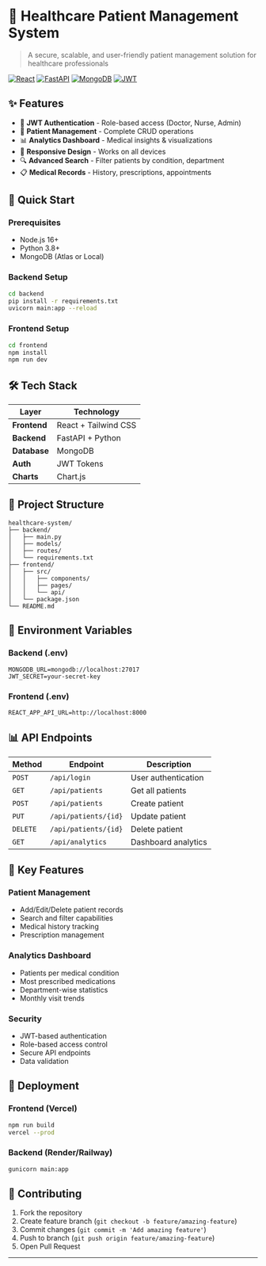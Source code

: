 # 🏥 Healthcare Patient Management System

> A secure, scalable, and user-friendly patient management solution for healthcare professionals

[![React](https://img.shields.io/badge/React-18.0+-61DAFB?style=flat&logo=react)](https://reactjs.org/)
[![FastAPI](https://img.shields.io/badge/FastAPI-0.100+-009688?style=flat&logo=fastapi)](https://fastapi.tiangolo.com/)
[![MongoDB](https://img.shields.io/badge/MongoDB-6.0+-47A248?style=flat&logo=mongodb)](https://www.mongodb.com/)
[![JWT](https://img.shields.io/badge/JWT-Auth-000000?style=flat&logo=jsonwebtokens)](https://jwt.io/)

## ✨ Features

- 🔐 **JWT Authentication** - Role-based access (Doctor, Nurse, Admin)
- 👥 **Patient Management** - Complete CRUD operations
- 📊 **Analytics Dashboard** - Medical insights & visualizations
- 📱 **Responsive Design** - Works on all devices
- 🔍 **Advanced Search** - Filter patients by condition, department
- 📋 **Medical Records** - History, prescriptions, appointments

## 🚀 Quick Start

### Prerequisites
- Node.js 16+
- Python 3.8+
- MongoDB (Atlas or Local)

### Backend Setup
```bash
cd backend
pip install -r requirements.txt
uvicorn main:app --reload
```

### Frontend Setup
```bash
cd frontend
npm install
npm run dev
```

## 🛠️ Tech Stack

| Layer | Technology |
|-------|------------|
| **Frontend** | React + Tailwind CSS |
| **Backend** | FastAPI + Python |
| **Database** | MongoDB |
| **Auth** | JWT Tokens |
| **Charts** | Chart.js |

## 📁 Project Structure

```
healthcare-system/
├── backend/
│   ├── main.py
│   ├── models/
│   ├── routes/
│   └── requirements.txt
├── frontend/
│   ├── src/
│   │   ├── components/
│   │   ├── pages/
│   │   └── api/
│   └── package.json
└── README.md
```

## 🔧 Environment Variables

### Backend (.env)
```env
MONGODB_URL=mongodb://localhost:27017
JWT_SECRET=your-secret-key
```

### Frontend (.env)
```env
REACT_APP_API_URL=http://localhost:8000
```

## 📊 API Endpoints

| Method | Endpoint | Description |
|--------|----------|-------------|
| `POST` | `/api/login` | User authentication |
| `GET` | `/api/patients` | Get all patients |
| `POST` | `/api/patients` | Create patient |
| `PUT` | `/api/patients/{id}` | Update patient |
| `DELETE` | `/api/patients/{id}` | Delete patient |
| `GET` | `/api/analytics` | Dashboard analytics |

## 🎯 Key Features

### Patient Management
- Add/Edit/Delete patient records
- Search and filter capabilities
- Medical history tracking
- Prescription management

### Analytics Dashboard
- Patients per medical condition
- Most prescribed medications
- Department-wise statistics
- Monthly visit trends

### Security
- JWT-based authentication
- Role-based access control
- Secure API endpoints
- Data validation

## 🚀 Deployment

### Frontend (Vercel)
```bash
npm run build
vercel --prod
```

### Backend (Render/Railway)
```bash
gunicorn main:app
```

## 🤝 Contributing

1. Fork the repository
2. Create feature branch (`git checkout -b feature/amazing-feature`)
3. Commit changes (`git commit -m 'Add amazing feature'`)
4. Push to branch (`git push origin feature/amazing-feature`)
5. Open Pull Request

---

